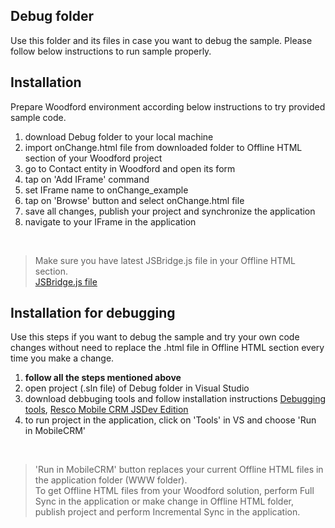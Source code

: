 ## Debug folder

Use this folder and its files in case you want to debug the sample.
Please follow below instructions to run sample properly.

## Installation

Prepare Woodford environment according below instructions to try provided sample code.

1. download Debug folder to your local machine
2. import onChange.html file from downloaded folder to Offline HTML section of your Woodford project
3. go to Contact entity in Woodford and open its form
4. tap on 'Add IFrame' command
5. set IFrame name to onChange_example
6. tap on 'Browse' button and select onChange.html file
7. save all changes, publish your project and synchronize the application
8. navigate to your IFrame in the application
<br />

> Make sure you have latest JSBridge.js file in your Offline HTML section.
<br />[JSBridge.js file](https://github.com/Resconet/JSBridge/blob/master/src/JSBridge.js)

## Installation for debugging

Use this steps if you want to debug the sample and try your own code changes without need to replace the .html file in Offline HTML section every time you make a change.

1. **follow all the steps mentioned above**
2. open project (.sln file) of Debug folder in Visual Studio
3. download debbuging tools and follow installation instructions [Debugging tools](https://github.com/Resconet/JSBridge/tree/master/tools), [Resco Mobile CRM JSDev Edition](https://github.com/Resconet/JSBridge/tree/master/MobileCRM)
4. to run project in the application, click on 'Tools' in VS and choose 'Run in MobileCRM'
<br />

> 'Run in MobileCRM' button replaces your current Offline HTML files in the application folder (WWW folder).
<br />To get Offline HTML files from your Woodford solution, perform Full Sync in the application or make change in Offline HTML folder, publish project and perform Incremental Sync in the application.
